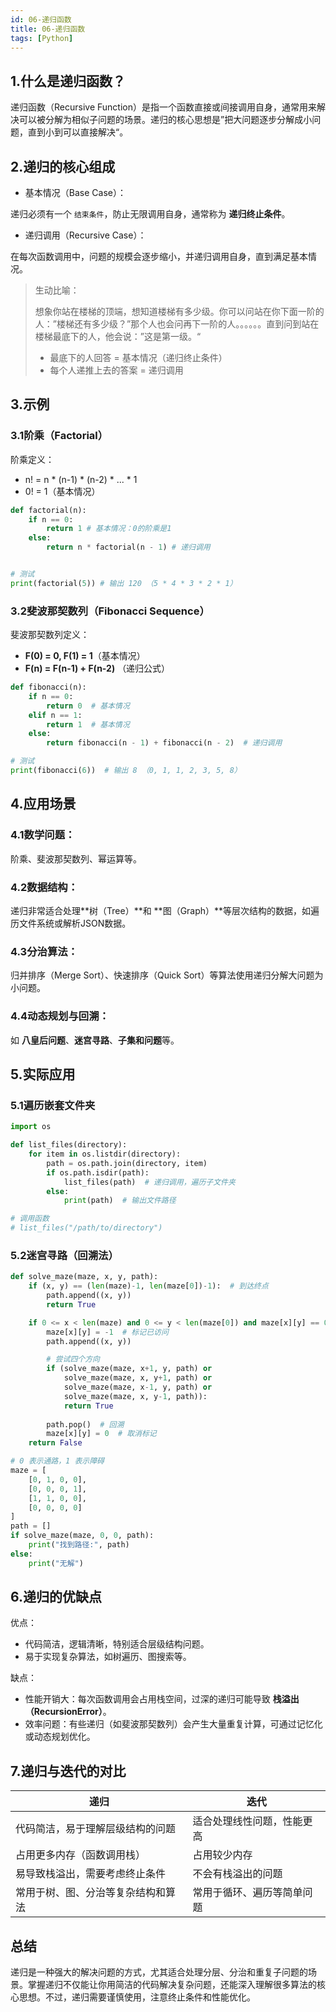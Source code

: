 ```yaml
---
id: 06-递归函数
title: 06-递归函数
tags: [Python]
---
```


## 1.什么是递归函数？

递归函数（Recursive Function）是指一个函数直接或间接调用自身，通常用来解决可以被分解为相似子问题的场景。递归的核心思想是”把大问题逐步分解成小问题，直到小到可以直接解决“。

## 2.递归的核心组成

- 基本情况（Base Case）：

递归必须有一个 `结束条件`，防止无限调用自身，通常称为 **递归终止条件**。

- 递归调用（Recursive Case）：

在每次函数调用中，问题的规模会逐步缩小，并递归调用自身，直到满足基本情况。

> 生动比喻：
>
> 想象你站在楼梯的顶端，想知道楼梯有多少级。你可以问站在你下面一阶的人：”楼梯还有多少级？”那个人也会问再下一阶的人。。。。。。直到问到站在楼梯最底下的人，他会说：”这是第一级。“
>
> - 最底下的人回答 = 基本情况（递归终止条件）
> - 每个人递推上去的答案 = 递归调用

## 3.示例

### 3.1阶乘（Factorial）

阶乘定义：

- n! = n * (n-1) * (n-2) * ... * 1
- 0! = 1（基本情况）

```python
def factorial(n):
    if n == 0:
        return 1 # 基本情况：0的阶乘是1
    else:
        return n * factorial(n - 1) # 递归调用


# 测试
print(factorial(5)) # 输出 120 （5 * 4 * 3 * 2 * 1）
```

### 3.2斐波那契数列（Fibonacci Sequence）

斐波那契数列定义：

- **F(0) = 0, F(1) = 1**（基本情况）
- **F(n) = F(n-1) + F(n-2)** （递归公式）

```python
def fibonacci(n):
    if n == 0:
        return 0  # 基本情况
    elif n == 1:
        return 1  # 基本情况
    else:
        return fibonacci(n - 1) + fibonacci(n - 2)  # 递归调用

# 测试
print(fibonacci(6))  # 输出 8 （0, 1, 1, 2, 3, 5, 8）
```

## 4.应用场景

### 4.1数学问题：

阶乘、斐波那契数列、幂运算等。

### 4.2数据结构：

递归非常适合处理**树（Tree）**和 **图（Graph）**等层次结构的数据，如遍历文件系统或解析JSON数据。

### 4.3分治算法：

归并排序（Merge Sort）、快速排序（Quick Sort）等算法使用递归分解大问题为小问题。

### 4.4动态规划与回溯：

如 **八皇后问题**、**迷宫寻路**、**子集和问题**等。

## 5.实际应用

### 5.1遍历嵌套文件夹

```python
import os

def list_files(directory):
    for item in os.listdir(directory):
        path = os.path.join(directory, item)
        if os.path.isdir(path):
            list_files(path)  # 递归调用，遍历子文件夹
        else:
            print(path)  # 输出文件路径

# 调用函数
# list_files("/path/to/directory")
```

### 5.2迷宫寻路（回溯法）

```python
def solve_maze(maze, x, y, path):
    if (x, y) == (len(maze)-1, len(maze[0])-1):  # 到达终点
        path.append((x, y))
        return True

    if 0 <= x < len(maze) and 0 <= y < len(maze[0]) and maze[x][y] == 0:
        maze[x][y] = -1  # 标记已访问
        path.append((x, y))

        # 尝试四个方向
        if (solve_maze(maze, x+1, y, path) or
            solve_maze(maze, x, y+1, path) or
            solve_maze(maze, x-1, y, path) or
            solve_maze(maze, x, y-1, path)):
            return True
        
        path.pop()  # 回溯
        maze[x][y] = 0  # 取消标记
    return False

# 0 表示通路，1 表示障碍
maze = [
    [0, 1, 0, 0],
    [0, 0, 0, 1],
    [1, 1, 0, 0],
    [0, 0, 0, 0]
]
path = []
if solve_maze(maze, 0, 0, path):
    print("找到路径:", path)
else:
    print("无解")
```

## 6.递归的优缺点

优点：

* 代码简洁，逻辑清晰，特别适合层级结构问题。
* 易于实现复杂算法，如树遍历、图搜索等。

缺点：

* 性能开销大：每次函数调用会占用栈空间，过深的递归可能导致 **栈溢出（RecursionError）**。
* 效率问题：有些递归（如斐波那契数列）会产生大量重复计算，可通过记忆化或动态规划优化。

## 7.递归与迭代的对比

| 递归                               | 迭代                       |
| ---------------------------------- | -------------------------- |
| 代码简洁，易于理解层级结构的问题   | 适合处理线性问题，性能更高 |
| 占用更多内存（函数调用栈）         | 占用较少内存               |
| 易导致栈溢出，需要考虑终止条件     | 不会有栈溢出的问题         |
| 常用于树、图、分治等复杂结构和算法 | 常用于循环、遍历等简单问题 |

## 总结

递归是一种强大的解决问题的方式，尤其适合处理分层、分治和重复子问题的场景。掌握递归不仅能让你用简洁的代码解决复杂问题，还能深入理解很多算法的核心思想。不过，递归需要谨慎使用，注意终止条件和性能优化。